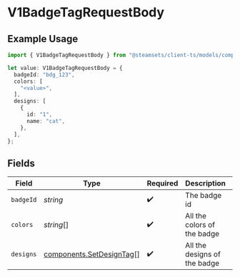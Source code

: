 # V1BadgeTagRequestBody

## Example Usage

```typescript
import { V1BadgeTagRequestBody } from "@steamsets/client-ts/models/components";

let value: V1BadgeTagRequestBody = {
  badgeId: "bdg_123",
  colors: [
    "<value>",
  ],
  designs: [
    {
      id: "1",
      name: "cat",
    },
  ],
};
```

## Fields

| Field                                                                | Type                                                                 | Required                                                             | Description                                                          | Example                                                              |
| -------------------------------------------------------------------- | -------------------------------------------------------------------- | -------------------------------------------------------------------- | -------------------------------------------------------------------- | -------------------------------------------------------------------- |
| `badgeId`                                                            | *string*                                                             | :heavy_check_mark:                                                   | The badge id                                                         | bdg_123                                                              |
| `colors`                                                             | *string*[]                                                           | :heavy_check_mark:                                                   | All the colors of the badge                                          |                                                                      |
| `designs`                                                            | [components.SetDesignTag](../../models/components/setdesigntag.md)[] | :heavy_check_mark:                                                   | All the designs of the badge                                         |                                                                      |